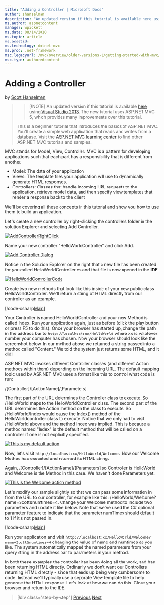 ```yaml
---
title: "Adding a Controller | Microsoft Docs"
author: shanselman
description: "An updated version if this tutorial is available here using Visual Studio 2013 . The new tutorial uses ASP.NET MVC 5, which provides many improvements over t..."
ms.author: aspnetcontent
manager: wpickett
ms.date: 08/14/2010
ms.topic: article
ms.assetid: 
ms.technology: dotnet-mvc
ms.prod: .net-framework
msc.legacyurl: /mvc/overview/older-versions-1/getting-started-with-mvc/getting-started-with-mvc-part2
msc.type: authoredcontent
---
```

Adding a Controller
====================
by [Scott Hanselman](https://github.com/shanselman)

> > [!NOTE] An updated version if this tutorial is available [here](../../getting-started/introduction/getting-started.md) using [Visual Studio 2013](https://www.microsoft.com/visualstudio/eng/2013-downloads). The new tutorial uses ASP.NET MVC 5, which provides many improvements over this tutorial.
> 
> 
> This is a beginner tutorial that introduces the basics of ASP.NET MVC. You'll create a simple web application that reads and writes from a database. Visit the [ASP.NET MVC learning center](../../../index.md) to find other ASP.NET MVC tutorials and samples.


MVC stands for Model, View, Controller. MVC is a pattern for developing applications such that each part has a responsibility that is different from another.

- Model: The data of your application
- Views: The template files your application will use to dynamically generate HTML responses.
- Controllers: Classes that handle incoming URL requests to the application, retrieve model data, and then specify view templates that render a response back to the client

We'll be covering all these concepts in this tutorial and show you how to use them to build an application.

Let's create a new controller by right-clicking the controllers folder in the solution Explorer and selecting Add Controller.

[![AddControllerRightClick](getting-started-with-mvc-part2/_static/image2.png)](getting-started-with-mvc-part2/_static/image1.png)

Name your new controller "HelloWorldController" and click Add.

[![Add Controller Dialog](getting-started-with-mvc-part2/_static/image4.png)](getting-started-with-mvc-part2/_static/image3.png)

Notice in the Solution Explorer on the right that a new file has been created for you called HelloWorldController.cs and that file is now opened in the **IDE**.

[![HelloWorldControllerCode](getting-started-with-mvc-part2/_static/image6.png)](getting-started-with-mvc-part2/_static/image5.png)

Create two new methods that look like this inside of your new public class HelloWorldController. We'll return a string of HTML directly from our controller as an example.

[!code-csharp[Main](getting-started-with-mvc-part2/samples/sample1.cs)]

Your Controller is named HelloWorldController and your new Method is called Index. Run your application again, just as before (click the play button or press F5 to do this). Once your browser has started up, change the path in the address bar to `http://localhost:xx/HelloWorld` where xx is whatever number your computer has chosen. Now your browser should look like the screenshot below. In our method above we returned a string passed into a method called "Content." We told the system just returns some HTML, and it did!

ASP.NET MVC invokes different Controller classes (and different Action methods within them) depending on the incoming URL. The default mapping logic used by ASP.NET MVC uses a format like this to control what code is run:

/[Controller]/[ActionName]/[Parameters]

The first part of the URL determines the Controller class to execute. So /HelloWorld maps to the HelloWorldController class. The second part of the URL determines the Action method on the class to execute. So /HelloWorld/Index would cause the Index() method of the HelloWorldcontroller class to execute. Notice that we only had to visit /HelloWorld above and the method Index was implied. This is because a method named "Index" is the default method that will be called on a controller if one is not explicitly specified.

[![This is my default action](getting-started-with-mvc-part2/_static/image8.png)](getting-started-with-mvc-part2/_static/image7.png)

Now, let's visit `http://localhost:xx/HelloWorld/Welcome.` Now our Welcome Method has executed and returned its HTML string.

Again, /[Controller]/[ActionName]/[Parameters] so Controller is HelloWorld and Welcome is the Method in this case. We haven't done Parameters yet.

[![This is the Welcome action method](getting-started-with-mvc-part2/_static/image10.png)](getting-started-with-mvc-part2/_static/image9.png)

Let's modify our sample slightly so that we can pass some information in from the URL to our controller, for example like this: /HelloWorld/Welcome?name=Scott&amp;numtimes=4. Change your Welcome method to include two parameters and update it like below. Note that we've used the C# optional parameter feature to indicate that the parameter numTimes should default to 1 if it's not passed in.

[!code-csharp[Main](getting-started-with-mvc-part2/samples/sample2.cs)]

Run your application and visit `http://localhost:xx/HelloWorld/Welcome?name=Scott&numtimes=4` changing the value of name and numtimes as you like. The system automatically mapped the named parameters from your query string in the address bar to parameters in your method.

In both these examples the controller has been doing all the work, and has been returning HTML directly. Ordinarily we don't want our Controllers returning HTML directly - since that ends up being very cumbersome to code. Instead we'll typically use a separate View template file to help generate the HTML response. Let's look at how we can do this. Close your browser and return to the IDE.

>[!div class="step-by-step"]
[Previous](getting-started-with-mvc-part1.md)
[Next](getting-started-with-mvc-part3.md)